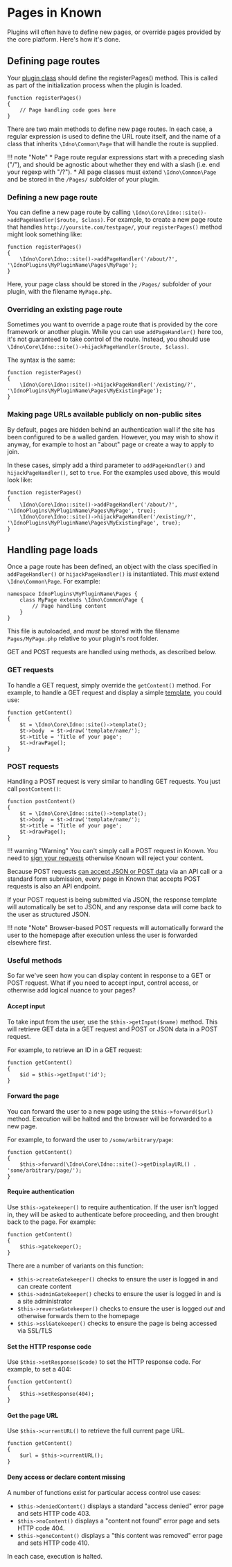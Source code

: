 # Pages in Known

Plugins will often have to define new pages, or override pages provided by the core platform. Here's how it's done.

## Defining page routes

Your [plugin class](class.md) should define the registerPages() method. This is called as part of the initialization
process when the plugin is loaded.

    function registerPages()
    {
        // Page handling code goes here
    }

There are two main methods to define new page routes. In each case, a regular expression is used to define the URL route
itself, and the name of a class that inherits `\Idno\Common\Page` that will handle the route is supplied.

!!! note "Note"
    * Page route regular expressions start with a preceding slash ("/"), and should be agnostic about whether they end with a slash (i.e. end your regexp with "/?").
    * All page classes must extend `\Idno\Common\Page` and be stored in the `/Pages/` subfolder of your plugin.

### Defining a new page route

You can define a new page route by calling `\Idno\Core\Idno::site()->addPageHandler($route, $class)`. For example, to create
a new page route that handles `http://yoursite.com/testpage/`, your `registerPages()` method might look something like:

    function registerPages()
    {
        \Idno\Core\Idno::site()->addPageHandler('/about/?', '\IdnoPlugins\MyPluginName\Pages\MyPage');
    }

Here, your page class should be stored in the `/Pages/` subfolder of your plugin, with the filename `MyPage.php`.

### Overriding an existing page route

Sometimes you want to override a page route that is provided by the core framework or another plugin. While you can use
`addPageHandler()` here too, it's not guaranteed to take control of the route. Instead, you should use
`\Idno\Core\Idno::site()->hijackPageHandler($route, $class)`.

The syntax is the same:

    function registerPages()
    {
        \Idno\Core\Idno::site()->hijackPageHandler('/existing/?', '\IdnoPlugins\MyPluginName\Pages\MyExistingPage');
    }

### Making page URLs available publicly on non-public sites

By default, pages are hidden behind an authentication wall if the site has been configured to be a walled garden.
However, you may wish to show it anyway, for example to host an "about" page or create a way to apply to join.

In these cases, simply add a third parameter to `addPageHandler()` and `hijackPageHandler()`, set to `true`. For the
examples used above, this would look like:

    function registerPages()
    {
        \Idno\Core\Idno::site()->addPageHandler('/about/?', '\IdnoPlugins\MyPluginName\Pages\MyPage', true);
        \Idno\Core\Idno::site()->hijackPageHandler('/existing/?', '\IdnoPlugins\MyPluginName\Pages\MyExistingPage', true);
    }

## Handling page loads

Once a page route has been defined, an object with the class specified in `addPageHandler()` or `hijackPageHandler()` is
instantiated. This _must_ extend `\Idno\Common\Page`. For example:

    namespace IdnoPlugins\MyPluginName\Pages {
        class MyPage extends \Idno\Common\Page {
            // Page handling content
        }
    }

This file is autoloaded, and _must_ be stored with the filename `Pages/MyPage.php` relative to your plugin's root
folder.

GET and POST requests are handled using methods, as described below.

### GET requests

To handle a GET request, simply override the `getContent()` method. For example, to handle a GET request and display
a simple [template](../templating/index.md), you could use:

    function getContent()
    {
        $t = \Idno\Core\Idno::site()->template();
        $t->body  = $t->draw('template/name/');
        $t->title = 'Title of your page';
        $t->drawPage();
    }

### POST requests

Handling a POST request is very similar to handling GET requests. You just call `postContent()`:

    function postContent()
    {
        $t = \Idno\Core\Idno::site()->template();
        $t->body  = $t->draw('template/name/');
        $t->title = 'Title of your page';
        $t->drawPage();
    }

!!! warning "Warning"
    You can't simply call a POST request in Known. You need to [sign your requests](forms.md) otherwise Known will reject your content.

Because POST requests [can accept JSON or POST data](forms.md) via an API call or a standard form submission, every
page in Known that accepts POST requests is also an API endpoint.

If your POST request is being submitted via JSON, the response template will automatically be set to JSON, and any
response data will come back to the user as structured JSON.

!!! note "Note" 
    Browser-based POST requests will automatically forward the user to the homepage after execution unless the user is forwarded elsewhere first.

### Useful methods

So far we've seen how you can display content in response to a GET or POST request. What if you need to accept input,
control access, or otherwise add logical nuance to your pages?

#### Accept input

To take input from the user, use the `$this->getInput($name)` method. This will retrieve GET data in a GET request
and POST or JSON data in a POST request.

For example, to retrieve an ID in a GET request:

    function getContent()
    {
        $id = $this->getInput('id');
    }

#### Forward the page

You can forward the user to a new page using the `$this->forward($url)` method. Execution will be halted and the
browser will be forwarded to a new page.

For example, to forward the user to `/some/arbitrary/page`:

    function getContent()
    {
        $this->forward(\Idno\Core\Idno::site()->getDisplayURL() . 'some/arbitrary/page/');
    }

#### Require authentication

Use `$this->gatekeeper()` to require authentication. If the user isn't logged in, they will be asked to authenticate
before proceeding, and then brought back to the page. For example:

    function getContent()
    {
        $this->gatekeeper();
    }

There are a number of variants on this function:

* `$this->createGatekeeper()` checks to ensure the user is logged in and can create content
* `$this->adminGatekeeper()` checks to ensure the user is logged in and is a site administrator
* `$this->reverseGatekeeper()` checks to ensure the user is logged _out_ and otherwise forwards them to the homepage
* `$this->sslGatekeeper()` checks to ensure the page is being accessed via SSL/TLS

#### Set the HTTP response code

Use `$this->setResponse($code)` to set the HTTP response code. For example, to set a 404:

    function getContent()
    {
        $this->setResponse(404);
    }

#### Get the page URL

Use `$this->currentURL()` to retrieve the full current page URL.

    function getContent()
    {
        $url = $this->currentURL();
    }

#### Deny access or declare content missing

A number of functions exist for particular access control use cases:

* `$this->deniedContent()` displays a standard "access denied" error page and sets HTTP code 403.
* `$this->noContent()` displays a "content not found" error page and sets HTTP code 404.
* `$this->goneContent()` displays a "this content was removed" error page and sets HTTP code 410.

In each case, execution is halted.
